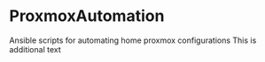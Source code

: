 # ProxmoxAutomation
Ansible scripts for automating home proxmox configurations
This is additional text
